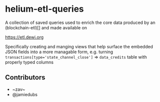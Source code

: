 helium-etl-queries
==================

A collection of saved queries used to enrich the core data produced by an (blockchain-etl)[] and made available on

https://etl.dewi.org

Specifically creating and manging views that help surface the embedded JSON fields into a
more managable form, e.g. turning `transactions[type='state_channel_close']` => `data_credits` table with properly typed columns

Contributors
------------

* ~zav~
* @jamiedubs

